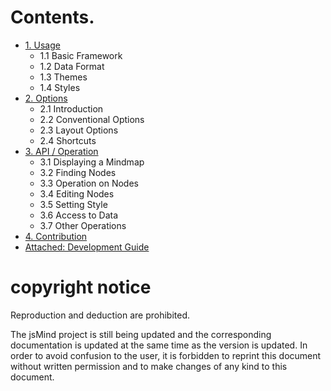 Contents.
======

* [1. Usage](1.usage.md)
  * 1.1 Basic Framework
  * 1.2 Data Format
  * 1.3 Themes
  * 1.4 Styles
* [2. Options](2.options.md)
  * 2.1 Introduction
  * 2.2 Conventional Options
  * 2.3 Layout Options
  * 2.4 Shortcuts
* [3. API / Operation](3.operation.md)
  * 3.1 Displaying a Mindmap
  * 3.2 Finding Nodes
  * 3.3 Operation on Nodes
  * 3.4 Editing Nodes
  * 3.5 Setting Style
  * 3.6 Access to Data
  * 3.7 Other Operations
* [4. Contribution](4.contribution.md)
* [Attached: Development Guide](5.development.md)

copyright notice
======

Reproduction and deduction are prohibited.

The jsMind project is still being updated and the corresponding documentation is updated at the same time as the version is updated. In order to avoid confusion to the user, it is forbidden to reprint this document without written permission and to make changes of any kind to this document.
